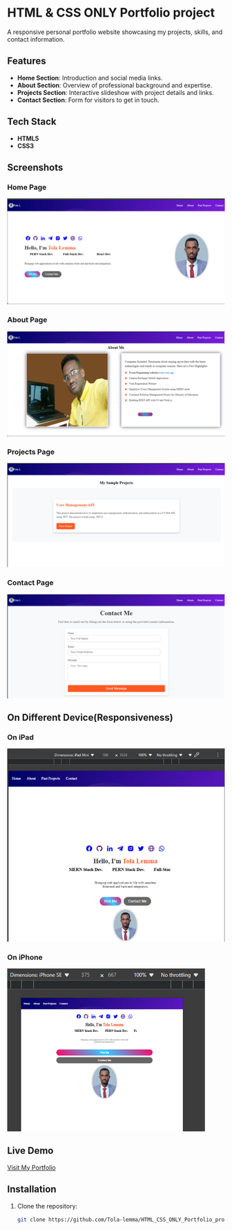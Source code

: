 # HTML & CSS ONLY Portfolio project
A responsive personal portfolio website showcasing my projects, skills, and contact information.

## Features

- **Home Section**: Introduction and social media links.
- **About Section**: Overview of professional background and expertise.
- **Projects Section**: Interactive slideshow with project details and links.
- **Contact Section**: Form for visitors to get in touch.

## Tech Stack

- **HTML5**
- **CSS3**

## Screenshots

### Home Page
![Home Page](images/1.png)

### About Page
![About Page](images/2.png)

### Projects Page
![Projects Page](images/3.png)

### Contact Page
![Contact Page](images/4.png)
## On Different Device(Responsiveness)
### On iPad
![Projects Page](images/5.png)

### On iPhone
![Contact Page](images/6.png)


## Live Demo

[Visit My Portfolio](https://portifolio-intertechub.onrender.com)

## Installation

1. Clone the repository:
   ```bash
   git clone https://github.com/Tola-lemma/HTML_CSS_ONLY_Portfolio_project.git

